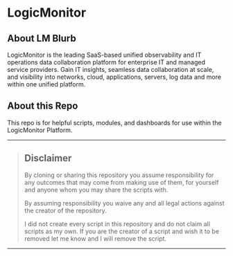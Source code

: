 # LogicMonitor

## About LM Blurb
LogicMonitor is the leading SaaS-based unified observability and IT operations data collaboration platform for enterprise IT and managed service providers. Gain IT insights, seamless data collaboration at scale, and visibility into networks, cloud, applications, servers, log data and more within one unified platform.

## About this Repo
This repo is for helpful scripts, modules, and dashboards for use within the LogicMonitor Platform.

___

> ## Disclaimer
>
> By cloning or sharing this repository you assume responsibility for any outcomes that may come from making use of them, for yourself and anyone whom you may share the scripts with.
>
> By assuming responsibility you waive any and all legal actions against the creator of the repository.
>
> I did not create every script in this repository and do not claim all scripts as my own. If you are the creator of a script and wish it to be removed let me know and I will remove the script.

___